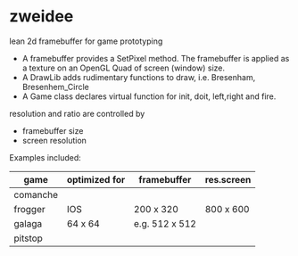 # zweidee

lean 2d framebuffer for game prototyping

* A framebuffer provides a SetPixel method.
  The framebuffer is applied as a texture on an OpenGL Quad of screen (window) size.
* A DrawLib adds rudimentary functions to draw, i.e.
  Bresenham,
  Bresenhem_Circle
* A Game class declares virtual function for init, doit, left,right and fire.

resolution and ratio are controlled by
* framebuffer size
* screen resolution

Examples included:

| game | optimized for | framebuffer | res.screen |
|---|---|---|---|
| comanche |   |   |
| frogger | IOS  | 200 x 320 | 800 x 600 |
| galaga | 64 x 64  | e.g. 512 x 512 |
| pitstop |   |   |

